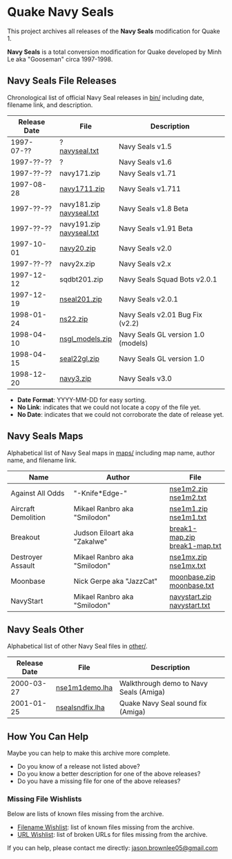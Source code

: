 # Quake Navy Seals

This project archives all releases of the **Navy Seals** modification for Quake 1.

**Navy Seals** is a total conversion modification for Quake developed by Minh Le aka "Gooseman" circa 1997-1998.

## Navy Seals File Releases

Chronological list of official Navy Seal releases in [bin/](bin/) including date, filename link, and description.

Release Date | File | Description
--- | --- | ---
1997-07-?? | ?<br>[navyseal.txt](bin/navyseal15.txt) | Navy Seals v1.5
1997-??-?? | ? | Navy Seals v1.6
1997-??-?? | navy171.zip | Navy Seals v1.71
1997-08-28 | [navy1711.zip](bin/navy1711.zip) | Navy Seals v1.711
1997-??-?? | navy181.zip<br>[navyseal.txt](bin/navyseal18.txt) | Navy Seals v1.8 Beta
1997-??-?? | navy191.zip<br>[navyseal.txt](bin/navyseal19.txt) | Navy Seals v1.91 Beta
1997-10-01 | [navy20.zip](bin/navy20.zip) | Navy Seals v2.0
1997-??-?? | navy2x.zip | Navy Seals v2.x
1997-12-12 | sqdbt201.zip | Navy Seals Squad Bots v2.0.1
1997-12-19 | [nseal201.zip](bin/nseal201.zip) | Navy Seals v2.0.1
1998-01-24 | [ns22.zip](bin/ns22.zip) | Navy Seals v2.01 Bug Fix (v2.2)
1998-04-10 | [nsgl_models.zip](bin/nsgl_mod.zip) | Navy Seals GL version 1.0 (models)
1998-04-15 | [seal22gl.zip](bin/seal22gl.zip) | Navy Seals GL version 1.0
1998-12-20 | [navy3.zip](bin/navy3.zip) | Navy Seals v3.0

* **Date Format**: YYYY-MM-DD for easy sorting.
* **No Link**: indicates that we could not locate a copy of the file yet.
* **No Date**: indicates that we could not corroborate the date of release yet.

## Navy Seals Maps

Alphabetical list of Navy Seal maps in [maps/](maps/) including map name, author name, and filename link.

Name | Author | File
--- | --- | ---
Against All Odds | "-Knife*Edge-" | [nse1m2.zip](maps/nse1m2.zip)<br>[nse1m2.txt](maps/nse1m2.txt)
Aircraft Demolition | Mikael Ranbro aka "Smilodon" | [nse1m1.zip](maps/nse1m1.zip)<br>[nse1m1.txt](maps/nse1m1.txt)
Breakout | Judson Eiloart aka "Zakalwe" | [break1-map.zip](maps/break1-map.zip)<br>[break1-map.txt](maps/break1-map.txt)
Destroyer Assault | Mikael Ranbro aka "Smilodon" | [nse1mx.zip](maps/nse1mx.zip)<br>[nse1mx.txt](maps/nse1mx.txt)
Moonbase | Nick Gerpe aka "JazzCat" | [moonbase.zip](maps/moonbase.zip)<br>[moonbase.txt](maps/moonbase.txt)
NavyStart | Mikael Ranbro aka "Smilodon" | [navystart.zip](maps/navystart.zip)<br>[navystart.txt](maps/navystart.txt)

## Navy Seals Other

Alphabetical list of other Navy Seal files in [other/](other/).

Release Date | File | Description
--- | --- | ---
2000-03-27 | [nse1m1demo.lha](other/nse1m1demo.lha) | Walkthrough demo to Navy Seals (Amiga)
2001-01-25 | [nsealsndfix.lha](other/nsealsndfix.lha) | Quake Navy Seal sound fix (Amiga)

## How You Can Help

Maybe you can help to make this archive more complete.

* Do you know of a release not listed above?
* Do you know a better description for one of the above releases?
* Do you have a missing file for one of the above releases?

### Missing File Wishlists

Below are lists of known files missing from the archive.

* [Filename Wishlist](research/wishlist.txt): list of known files missing from the archive.
* [URL Wishlist](research/wishlist_urls.txt): list of broken URLs for files missing from the archive.

If you can help, please contact me directly: jason.brownlee05@gmail.com
